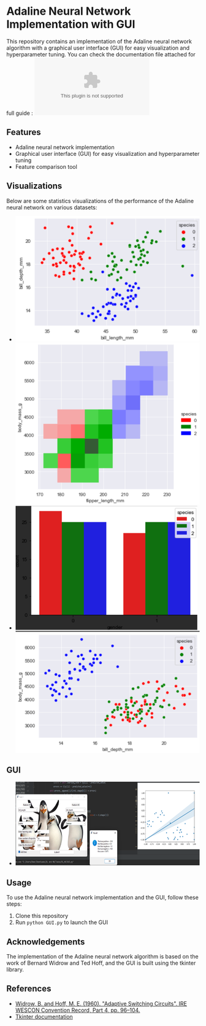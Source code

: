 # Adaline Neural Network Implementation with GUI

This repository contains an implementation of the Adaline neural network algorithm with a graphical user interface (GUI) for easy visualization and hyperparameter tuning.
You can check the documentation file attached for full guide : ![Documentation](SC_H8/Task2-report.docx)

## Features

- Adaline neural network implementation
- Graphical user interface (GUI) for easy visualization and hyperparameter tuning
- Feature comparison tool

## Visualizations

Below are some statistics visualizations of the performance of the Adaline neural network on various datasets:

- ![Visualization 1](SC_H8/pics/309384560_535820917897616_5197100369219072598_n.png)
![Visualization 2](SC_H8/pics/310633594_517481083325436_2743525764631618731_n.png)
- ![Visualization 3](SC_H8/pics/312799566_1131429047742469_1702210496415453161_n.png)
![Visualization 3](SC_H8/pics/313493399_1390591171464757_5782310689271119850_n.png)

## GUI
- ![GUI 1](SC_H8/pics/Picture1.png)


## Usage

To use the Adaline neural network implementation and the GUI, follow these steps:

1. Clone this repository
2. Run `python GUI.py` to launch the GUI

## Acknowledgements

The implementation of the Adaline neural network algorithm is based on the work of Bernard Widrow and Ted Hoff, and the GUI is built using the tkinter library.

## References

- [Widrow, B. and Hoff, M. E. (1960). "Adaptive Switching Circuits". IRE WESCON Convention Record, Part 4, pp. 96–104.](https://ieeexplore.ieee.org/abstract/document/1442003)
- [Tkinter documentation](https://docs.python.org/3/library/tkinter.html)
